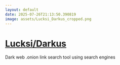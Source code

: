 ```yaml
---
layout: default
date: 2025-07-26T21:13:50.390819
image: assets/Lucksi_Darkus_cropped.png
---
```


# [Lucksi/Darkus](https://github.com/Lucksi/Darkus)

Dark web .onion link search tool using search engines
